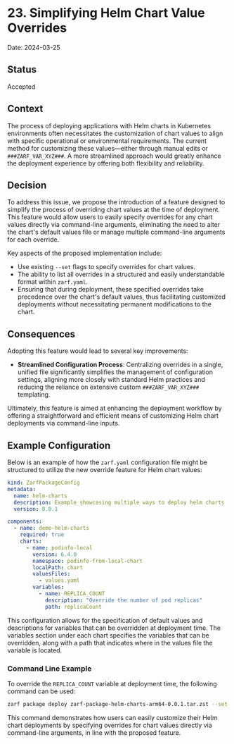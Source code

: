 # 23. Simplifying Helm Chart Value Overrides

Date: 2024-03-25

## Status

Accepted


## Context

The process of deploying applications with Helm charts in Kubernetes environments often necessitates the customization of chart values to align with specific operational or environmental requirements. The current method for customizing these values—either through manual edits or `###ZARF_VAR_XYZ###`. A more streamlined approach would greatly enhance the deployment experience by offering both flexibility and reliability.

## Decision

To address this issue, we propose the introduction of a feature designed to simplify the process of overriding chart values at the time of deployment. This feature would allow users to easily specify overrides for any chart values directly via command-line arguments, eliminating the need to alter the chart's default values file or manage multiple command-line arguments for each override.

Key aspects of the proposed implementation include:
- Use existing `--set`  flags to specify overrides for chart values.
- The ability to list all overrides in a structured and easily understandable format within `zarf.yaml`.
- Ensuring that during deployment, these specified overrides take precedence over the chart's default values, thus facilitating customized deployments without necessitating permanent modifications to the chart.

## Consequences

Adopting this feature would lead to several key improvements:
- **Streamlined Configuration Process**: Centralizing overrides in a single, unified file significantly simplifies the management of configuration settings, aligning more closely with standard Helm practices and reducing the reliance on extensive custom `###ZARF_VAR_XYZ###` templating.

Ultimately, this feature is aimed at enhancing the deployment workflow by offering a straightforward and efficient means of customizing Helm chart deployments via command-line inputs.

## Example Configuration

Below is an example of how the `zarf.yaml` configuration file might be structured to utilize the new override feature for Helm chart values:

```yaml
kind: ZarfPackageConfig
metadata:
  name: helm-charts
  description: Example showcasing multiple ways to deploy helm charts
  version: 0.0.1

components:
  - name: demo-helm-charts
    required: true
    charts:
      - name: podinfo-local
        version: 6.4.0
        namespace: podinfo-from-local-chart
        localPath: chart
        valuesFiles:
          - values.yaml
        variables:
          - name: REPLICA_COUNT
            description: "Override the number of pod replicas"
            path: replicaCount
```
This configuration allows for the specification of default values and descriptions for variables that can be overridden at deployment time. The variables section under each chart specifies the variables that can be overridden, along with a path that indicates where in the values file the variable is located.

### Command Line Example

To override the `REPLICA_COUNT` variable at deployment time, the following command can be used:

```bash
zarf package deploy zarf-package-helm-charts-arm64-0.0.1.tar.zst --set REPLICA_COUNT=5
```
This command demonstrates how users can easily customize their Helm chart deployments by specifying overrides for chart values directly via command-line arguments, in line with the proposed feature.
